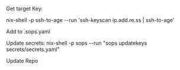 Get target Key:

nix-shell -p ssh-to-age --run 'ssh-keyscan ip.add.re.ss | ssh-to-age'

Add to .sops.yaml

Update secrets: 
nix-shell -p sops --run "sops updatekeys secrets/secrets.yaml"

Update Repo
